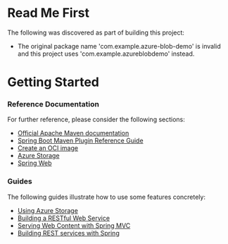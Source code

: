 # Read Me First
The following was discovered as part of building this project:

* The original package name 'com.example.azure-blob-demo' is invalid and this project uses 'com.example.azureblobdemo' instead.

# Getting Started

### Reference Documentation
For further reference, please consider the following sections:

* [Official Apache Maven documentation](https://maven.apache.org/guides/index.html)
* [Spring Boot Maven Plugin Reference Guide](https://docs.spring.io/spring-boot/docs/2.3.9.RELEASE/maven-plugin/reference/html/)
* [Create an OCI image](https://docs.spring.io/spring-boot/docs/2.3.9.RELEASE/maven-plugin/reference/html/#build-image)
* [Azure Storage](https://github.com/Microsoft/azure-spring-boot/tree/master/azure-spring-boot-starters/azure-storage-spring-boot-starter)
* [Spring Web](https://docs.spring.io/spring-boot/docs/2.4.3/reference/htmlsingle/#boot-features-developing-web-applications)

### Guides
The following guides illustrate how to use some features concretely:

* [Using Azure Storage](https://github.com/Microsoft/azure-spring-boot/tree/master/azure-spring-boot-samples/azure-storage-spring-boot-sample)
* [Building a RESTful Web Service](https://spring.io/guides/gs/rest-service/)
* [Serving Web Content with Spring MVC](https://spring.io/guides/gs/serving-web-content/)
* [Building REST services with Spring](https://spring.io/guides/tutorials/bookmarks/)


